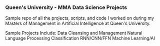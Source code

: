 ### Queen's University - MMA Data Science Projects
Sample repo of all the projects, scripts, and code I worked on during my Masters of Management in Artificial Intelligence at Queen's University.


Sample Projects Include:
Data Cleansing and Management
Natural Language Processing
Classification
RNN/CNN/FFN
Machine Learning/AI 

